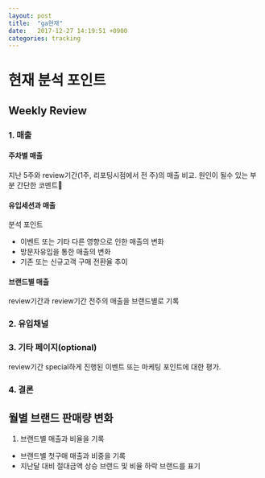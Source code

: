 ```yaml
---
layout: post
title:  "ga현재"
date:   2017-12-27 14:19:51 +0900
categories: tracking
---
```


# 현재 분석 포인트

## Weekly Review
### 1. 매출
#### 주차별 매출
지난 5주와 review기간(1주, 리포팅시점에서 전 주)의 매출 비교. 원인이 될수 있는 부분 간단한 코멘트
#### 유입세션과 매출
분석 포인트
+ 이벤트 또는 기타 다른 영향으로 인한 매출의 변화
+ 방문자유입을 통한 매출의 변화
+ 기존 또는 신규고객 구매 전환율 추이

#### 브랜드별 매출
review기간과 review기간 전주의 매출을 브랜드별로 기록
### 2. 유입채널
### 3. 기타 페이지(optional)
review기간 special하게 진행된 이벤트 또는 마케팅 포인트에 대한 평가.
### 4. 결론

## 월별 브랜드 판매량 변화
1. 브랜드별 매출과 비율을 기록
+ 브랜드별 첫구매 매출과 비중을 기록
+ 지난달 대비 절대금액 상승 브랜드 및 비율 하락 브랜드를 표기
